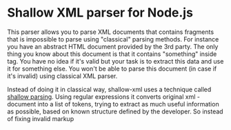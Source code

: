 Shallow XML parser for Node.js
===========

This parser allows you to parse XML documents that contains fragments that is
impossible to parse using "classical" parsing methods. For instance you have an
abstract HTML document provided by the 3rd party. The only thing you know about
this document is that it contains "something" inside <body></body> tag. You
have no idea if it's valid but your task is to extract this data and use it
for something else. You won't be able to parse this document (in case if it's invalid)
using classical XML parser.

Instead of doing it in classical way, shallow-xml uses a technique called
[shallow parsing](http://en.wikipedia.org/wiki/Shallow_parsing). Using regular expressions
it converts original xml - document into a list of tokens, trying to extract as much
useful information as possible, based on known structure defined by the developer.
So instead of fixing invalid markup 
